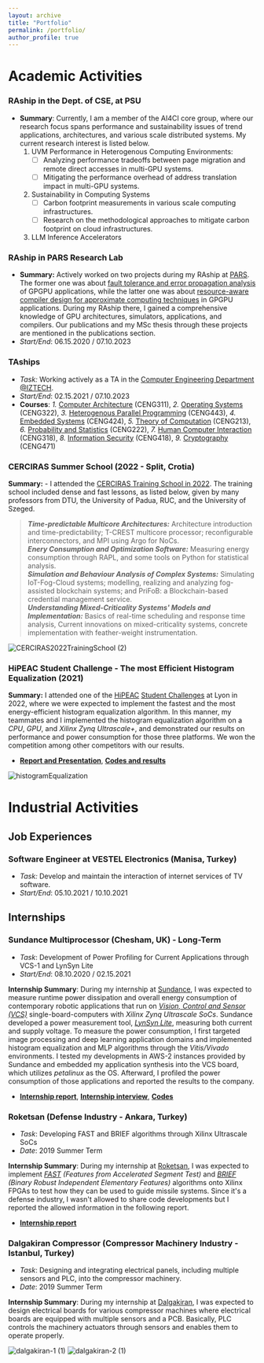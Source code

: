 ```yaml
---
layout: archive
title: "Portfolio"
permalink: /portfolio/
author_profile: true
---
```


# Academic Activities
### RAship in the Dept. of CSE, at PSU 
- **Summary**: Currently, I am a member of the AI4CI core group, where our research focus spans performance and sustainability issues of trend applications, architectures, and various scale distributed systems. My current research interest is listed below.
  1. UVM Performance in Heterogenous Computing Environments:
     - [ ] Analyzing performance tradeoffs between page migration and remote direct accesses in multi-GPU systems.
     - [ ] Mitigating the performance overhead of address translation impact in multi-GPU systems.
  2. Sustainability in Computing Systems
     - [ ] Carbon footprint measurements in various scale computing infrastructures.
     - [ ] Research on the methodological approaches to mitigate carbon footprint on cloud infrastructures.
  3. LLM Inference Accelerators

### RAship in PARS Research Lab
- **Summary:** Actively worked on two projects during my RAship at [PARS](https://parsiyte.github.io/). The former one was about [fault tolerance and error propagation analysis](https://scholar.google.com/citations?view_op=view_citation&hl=tr&user=Jber3GMAAAAJ&sortby=pubdate&citation_for_view=Jber3GMAAAAJ:QIV2ME_5wuYC) of GPGPU applications, while the latter one was about [resource-aware compiler design for approximate computing techniques](https://parsiyte.github.io/project/#:~:text=Grant%20%2D%202023/2025.-,RAPPROX,-%2D%20Resource%2DAware%20Compiler) in GPGPU applications. During my RAship there, I gained a comprehensive knowledge of GPU architectures, simulators, applications, and compilers. Our publications and my MSc thesis through these projects are mentioned in the publications section. 
- _Start/End_: 06.15.2020 / 07.10.2023

### TAships
- _Task:_ Working actively as a TA in the [Computer Engineering Department @IZTECH](https://ceng.iyte.edu.tr/).
- _Start/End_: 02.15.2021 / 07.10.2023
- **Courses**: _1._ [Computer Architecture](https://ceng.iyte.edu.tr/courses/ceng-311/) (CENG311), _2._ [Operating Systems](https://ceng.iyte.edu.tr/courses/ceng-322/) (CENG322), _3._ [Heterogenous Parallel Programming](https://ceng.iyte.edu.tr/courses/ceng-443/) (CENG443), _4._ [Embedded Systems](https://ceng.iyte.edu.tr/courses/ceng-424/) (CENG424), _5._ [Theory of Computation](https://ceng.iyte.edu.tr/courses/ceng-213/) (CENG213), _6._ [Probability and Statistics](https://ceng.iyte.edu.tr/courses/ceng-222/) (CENG222), _7._ [Human Computer Interaction](https://ceng.iyte.edu.tr/courses/ceng-318/) (CENG318), _8._ [Information Security](https://ceng.iyte.edu.tr/courses/ceng-418/) (CENG418), _9._ [Cryptography](https://ceng.iyte.edu.tr/courses/ceng-471/) (CENG471)

### CERCIRAS Summer School (2022 - Split, Crotia) 
**Summary:** - I attended the [CERCIRAS Training School in 2022](https://www.cerciras.org/cerciras-training-school-2022/). The training school included dense and fast lessons, as listed below, given by many professors from DTU, the University of Padua, RUC, and the University of Szeged. 
> **_Time-predictable Multicore Architectures:_** Architecture introduction and time-predictability; T-CREST multicore processor; reconfigurable interconnectors, and MPI using Argo for NoCs. <br>
> **_Enery Consumption and Optimization Software:_** Measuring energy consumption through RAPL, and some tools on Python for statistical analysis. <br>
> **_Simulation and Behaviour Analysis of Complex Systems:_** Simulating IoT-Fog-Cloud systems; modelling, realizing and analyzing fog-assisted blockchain systems; and PriFoB: a Blockchain-based credential management service. <br>
> **_Understanding Mixed-Criticality Systems' Models and Implementation:_** Basics of real-time scheduling and response time analysis, Current innovations on mixed-criticality systems, concrete implementation with feather-weight instrumentation. <be>

![CERCIRAS2022TrainingSchool (2)](https://github.com/user-attachments/assets/df022ad6-8c28-4a2d-a25e-5985ba847f1b)

### HiPEAC Student Challenge - The most Efficient Histogram Equalization (2021)
**Summary:** I attended one of the [HiPEAC](https://www.hipeac.net/#/) [Student Challenges](https://www.hipeac.net/news/6964/hipeac-student-challenge-viii-histograms-in-the-making/) at Lyon in 2022, where we were expected to implement the fastest and the most energy-efficient histogram equalization algorithm. In this manner, my teammates and I implemented the histogram equalization algorithm on a _CPU_, _GPU_, and _Xilinx Zynq Ultrascale+_, and demonstrated our results on performance and power consumption for those three platforms. We won the competition among other competitors with our results.
- [**Report and Presentation**](https://github.com/topcuburak/Internship-Sundance/blob/main/Histogram_Equalization/Histogram%20Equalization%0APerformance%20and%20Power%20Consumption%0AComparison%20on%20Different%20Platforms.pdf), [**Codes and results**](https://github.com/topcuburak/Internship-Sundance/tree/main/Histogram_Equalization)

![histogramEqualization](https://github.com/user-attachments/assets/ed71e2e9-973d-40ce-b8f8-f7af04b7a5f4)

# Industrial Activities
## Job Experiences
### Software Engineer at VESTEL Electronics (Manisa, Turkey)
- _Task:_ Develop and maintain the interaction of internet services of TV software.
- _Start/End_: 05.10.2021 / 10.10.2021  

## Internships
### Sundance Multiprocessor (Chesham, UK) - Long-Term
- _Task_: Development of Power Profiling for Current Applications through VCS-1 and LynSyn Lite 
- _Start/End_: 08.10.2020 / 02.15.2021

**Internship Summary**: During my internship at [Sundance](https://store.sundance.com/), I was expected to measure runtime power dissipation and overall energy consumption of contemporary robotic applications that run on [_Vision, Control and Sensor (VCS)_](https://www.sundance.com/vcs-1/) single-board-computers with _Xilinx Zynq Ultrascale SoCs_. Sundance developed a power measurement tool, [_LynSyn Lite_](https://store.sundance.com/product/lynsyn-lite/), measuring both current and supply voltage. To measure the power consumption, I first targeted image processing and deep learning application domains and implemented histogram equalization and MLP algorithms through the _Vitis/Vivado_ environments. I tested my developments in AWS-2 instances provided by Sundance and embedded my application synthesis into the VCS board, which utilizes _petalinux_ as the OS. Afterward, I profiled the power consumption of those applications and reported the results to the company. 
- [**Internship report**](https://www.sundance.com/hipeac-internship-report-2021/), [**Internship interview**](https://www.hipeac.net/news/6978/internship-interview-burak-topcu-on-deepening-his-xilinx-knowledge-at-sundance/), [**Codes**](https://github.com/topcuburak/Internship-Sundance)

### Roketsan (Defense Industry - Ankara, Turkey)
- _Task_: Developing FAST and BRIEF algorithms through Xilinx Ultrascale SoCs 
- _Date_: 2019 Summer Term

**Internship Summary**: During my internship at [Roketsan](https://www.roketsan.com.tr/en), I was expected to implement _[FAST](https://docs.opencv.org/3.4/df/d0c/tutorial_py_fast.html) (Features from Accelerated Segment Test)_ and _[BRIEF](https://docs.opencv.org/3.4/dc/d7d/tutorial_py_brief.html) (Binary Robust Independent Elementary Features)_ algorithms onto Xilinx FPGAs to test how they can be used to guide missile systems. Since it's a defense industry, I wasn't allowed to share code developments but I reported the allowed information in the following report. 
- [**Internship report**](reports/RoketsanIntenshipReport.pdf)

### Dalgakiran Compressor (Compressor Machinery Industry - Istanbul, Turkey)
- _Task_: Designing and integrating electrical panels, including multiple sensors and PLC, into the compressor machinery. 
- _Date_: 2019 Summer Term

**Internship Summary**: During my internship at [Dalgakiran](https://www.dalgakiran.com/en/), I was expected to design electrical boards for various compressor machines where electrical boards are equipped with multiple sensors and a PCB. Basically, PLC controls the machinery actuators through sensors and enables them to operate properly.

![dalgakiran-1 (1)](https://github.com/user-attachments/assets/ca489e4a-8d33-4994-8201-583324658591)
![dalgakiran-2 (1)](https://github.com/user-attachments/assets/f782f414-ad61-444e-80ab-8ea619df2968)


